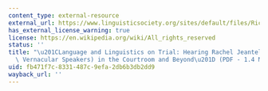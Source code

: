 ```yaml
---
content_type: external-resource
external_url: https://www.linguisticsociety.org/sites/default/files/Rickford_92_4.pdf
has_external_license_warning: true
license: https://en.wikipedia.org/wiki/All_rights_reserved
status: ''
title: "\u201CLanguage and Linguistics on Trial: Hearing Rachel Jeantel (and Other\
  \ Vernacular Speakers) in the Courtroom and Beyond\u201D (PDF - 1.4 MB)"
uid: fb471f7c-8331-487c-9efa-2db6b3db2dd9
wayback_url: ''
---
```

